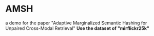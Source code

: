 # AMSH
a demo for the paper "Adaptive Marginalized Semantic Hashing for Unpaired Cross-Modal Retrieval"
**Use the dataset of "mirflickr25k"**

